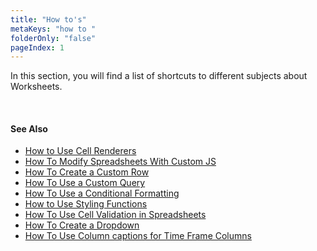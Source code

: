 ```yaml
---
title: "How to's"
metaKeys: "how to "
folderOnly: "false"
pageIndex: 1
---
```


In this section, you will find a list of shortcuts to different subjects about Worksheets.

<br/>

#### See Also  

* [How to Use Cell Renderers](howto/customcellrenderer.md)
* [How To Modify Spreadsheets With Custom JS](howto/javascript.md)
* [How To Create a Custom Row](howto/customrow.md)
* [How To Use a Custom Query](howto/customquery.md)
* [How To Use a Conditional Formatting](howto/conditionalformating.md)
* [How to Use Styling Functions](howto/stylingfunctions.md)
* [How To Use Cell Validation in Spreadsheets](howto/cellvalidation.md)
* [How To Create a Dropdown](howto/dropdown.md)
* [How To Use Column captions for Time Frame Columns](howto/timeframecolumns.md)






